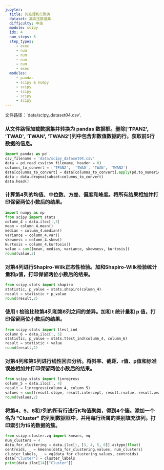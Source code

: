 ```yaml
---
jupyter:
  title: 列处理和行聚类
  dataset: 高血压数据集
  difficulty: 中级
  module: scipy
  idx: 4
  num_steps: 6
  step_types:
     - exec
     - num
     - num
     - num
     - num
     - exec
  modules:
     - pandas
     - scipy & numpy
     - scipy
     - scipy
     - scipy
     - scipy
---
```



文件路径：'data/scipy_dataset04.csv'.

### 从文件路径加载数据集并转换为 pandas 数据框。删除['TPAN2', 'TWAD', 'TWAN', 'TWAN2']列中包含非数值数据的行。获取前5行数据的信息。

```python
import pandas as pd
csv_filename = 'data/scipy_dataset04.csv'
data = pd.read_csv(csv_filename, header = 0)
columns_to_convert = ['TPAN2',	'TWAD',	'TWAN',	'TWAN2']
data[columns_to_convert] = data[columns_to_convert].apply(pd.to_numeric, errors='coerce')
data = data.dropna(subset=columns_to_convert)
data.head()
```

### 计算第4列的均值、中位数、方差、偏度和峰度。将所有结果相加并打印保留两位小数后的结果。
```python
import numpy as np
from scipy import stats
column_4 = data.iloc[:,3]
mean = column_4.mean()
median = column_4.median()
variance = column_4.var()
skewness = column_4.skew()
kurtosis = column_4.kurtosis()
value = sum([mean, median, variance, skewness, kurtosis])
round(value,2)
```

### 对第4列进行Shapiro-Wilk正态性检验。加和Shapiro-Wilk检验统计量和p值，打印保留两位小数后的结果。
```python
from scipy.stats import shapiro
statistic, p_value = stats.shapiro(column_4)
result = statistic + p_value
round(result,2)
```



### 使用 t 检验比较第4列和第6列之间的差异。加和 t 统计量和 p 值，打印保留两位小数后的结果。
```python
from scipy.stats import ttest_ind
column_6 = data.iloc[:, 5]
statistic, p_value = stats.ttest_ind(column_4, column_6)
result = statistic + value
round(result,2)
```

### 对第4列和第5列进行线性回归分析。将斜率、截距、r值、p值和标准误差相加并打印保留两位小数后的结果。
```python
from scipy.stats import linregress
column_5 = data.iloc[:, 4]
result = linregress(column_4, column_5)
values = sum([result.slope, result.intercept, result.rvalue, result.pvalue, result.stderr])
round(values,2)
```

### 将第4、5、6和7列的所有行进行K均值聚类，得到4个簇。添加一个名为 "Cluster" 的列到数据框中，并用每行所属的类别填充该列。打印索引为15的数据的簇。
```python
from scipy.cluster.vq import kmeans, vq
num_clusters = 4
data_for_clustering = data.iloc[:, [3, 4, 5, 6]].astype(float)
centroids, _ = kmeans(data_for_clustering.values, num_clusters)
cluster_labels, _ = vq(data_for_clustering.values, centroids)
data["Cluster"] = cluster_labels
print(data.iloc[14]["Cluster"])
```

